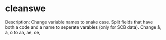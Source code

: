 # cleanswe

Description: Change variable names to snake case. Split fields that have both a code and a name to seperate varables (only for SCB data). Change å, ä, ö to aa, ae, oe,
